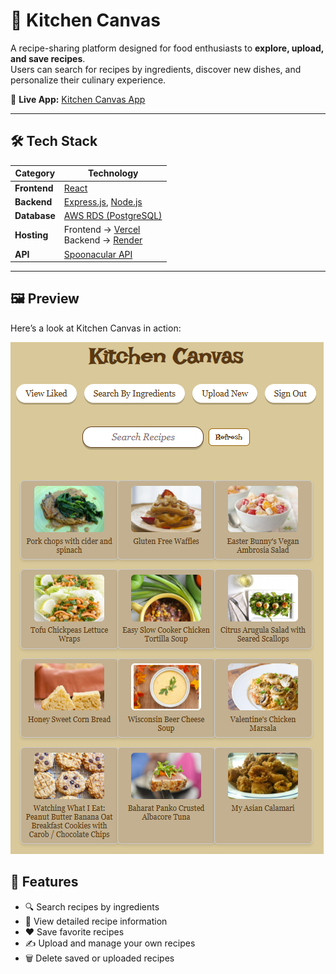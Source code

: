 # 🍳 Kitchen Canvas

A recipe-sharing platform designed for food enthusiasts to **explore, upload, and save recipes**.  
Users can search for recipes by ingredients, discover new dishes, and personalize their culinary experience.  

🔗 **Live App:** [Kitchen Canvas App](https://kitchen-canvas-one.vercel.app)

---



## 🛠️ Tech Stack

| Category         | Technology |
|------------------|------------|
| **Frontend**     | [React](https://react.dev) |
| **Backend**      | [Express.js](https://expressjs.com), [Node.js](https://nodejs.org) |
| **Database**     | [AWS RDS (PostgreSQL)](https://aws.amazon.com/rds/) |
| **Hosting**      | Frontend → [Vercel](https://vercel.com) <br> Backend → [Render](https://render.com) |
| **API**          | [Spoonacular API](https://spoonacular.com/food-api) |

---



## 🖼️ Preview
Here’s a look at Kitchen Canvas in action:  

![Kitchen Canvas Screenshot](frontend/assets/kitchenCanvas.png)  



## 🚀 Features
- 🔍 Search recipes by ingredients  
- 📖 View detailed recipe information  
- ❤️ Save favorite recipes  
- ✍️ Upload and manage your own recipes  
- 🗑️ Delete saved or uploaded recipes  
